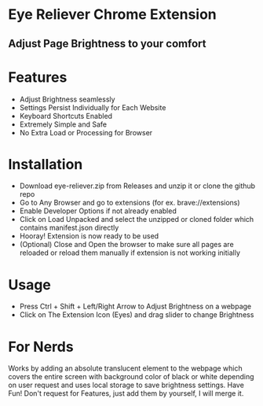 # Eye Reliever Chrome Extension
## Adjust Page Brightness to your comfort
# Features
- Adjust Brightness seamlessly
- Settings Persist Individually for Each Website
- Keyboard Shortcuts Enabled
- Extremely Simple and Safe
- No Extra Load or Processing for Browser
# Installation
- Download eye-reliever.zip from Releases and unzip it or clone the github repo
- Go to Any Browser and go to extensions (for ex. brave://extensions)
- Enable Developer Options if not already enabled
- Click on Load Unpacked and select the unzipped or cloned folder which contains manifest.json directly
- Hooray! Extension is now ready to be used
- (Optional) Close and Open the browser to make sure all pages are reloaded or reload them manually if extension is not working initially
# Usage
- Press Ctrl + Shift + Left/Right Arrow to Adjust Brightness on a webpage
- Click on The Extension Icon (Eyes) and drag slider to change Brightness
# For Nerds
Works by adding an absolute translucent element to the webpage which covers the entire screen with background color of black or white depending on user request
and uses local storage to save brightness settings.
Have Fun!
Don't request for Features, just add them by yourself, I will merge it.
